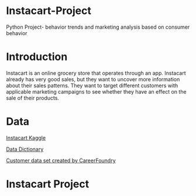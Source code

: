 # Instacart-Project
Python Project- behavior trends and marketing analysis based on consumer behavior
<h1>Introduction</h1>
Instacart is an online grocery store
that operates through an app. Instacart already has very good sales, but they
want to uncover more information about their sales patterns. They want to target
different customers with applicable marketing campaigns to see whether they have an effect
on the sale of their products.
<h1>Data</h1>
<a href="https://www.kaggle.com/datasets/psparks/instacart-market-basket-analysis">Instacart Kaggle</a>

<a href="https://gist.github.com/jeremystan/c3b39d947d9b88b3ccff3147dbcf6c6b">Data Dictionary</a>

<a href="https://s3.amazonaws.com/coach-courses-us/public/courses/data-immersion/A4/A4_Data_Assets/customers.zip">Customer data set created by CareerFoundry</a>
<h1>Instacart Project</h1>
